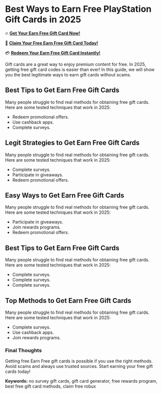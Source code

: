 # Best Ways to Earn Free PlayStation Gift Cards in 2025

🔥 **[Get Your Earn Free Gift Card Now!](https://www.apkhub.site/)**  

🎁 **[Claim Your Free Earn Free Gift Card Today!](https://www.apkhub.site/)**  

💳 **[Redeem Your Earn Free Gift Card Instantly!](https://www.apkhub.site/)**  

Gift cards are a great way to enjoy premium content for free. In 2025, getting free gift card codes is easier than ever! In this guide, we will show you the best legitimate ways to earn gift cards without scams.

## Best Tips to Get Earn Free Gift Cards

Many people struggle to find real methods for obtaining free gift cards. Here are some tested techniques that work in 2025:

- Redeem promotional offers.
- Use cashback apps.
- Complete surveys.

## Legit Strategies to Get Earn Free Gift Cards

Many people struggle to find real methods for obtaining free gift cards. Here are some tested techniques that work in 2025:

- Complete surveys.
- Participate in giveaways.
- Redeem promotional offers.

## Easy Ways to Get Earn Free Gift Cards

Many people struggle to find real methods for obtaining free gift cards. Here are some tested techniques that work in 2025:

- Participate in giveaways.
- Join rewards programs.
- Redeem promotional offers.

## Best Tips to Get Earn Free Gift Cards

Many people struggle to find real methods for obtaining free gift cards. Here are some tested techniques that work in 2025:

- Complete surveys.
- Complete surveys.
- Complete surveys.

## Top Methods to Get Earn Free Gift Cards

Many people struggle to find real methods for obtaining free gift cards. Here are some tested techniques that work in 2025:

- Complete surveys.
- Use cashback apps.
- Join rewards programs.

### Final Thoughts

Getting free Earn Free gift cards is possible if you use the right methods. Avoid scams and always use trusted sources. Start earning your free gift cards today!

**Keywords:** no survey gift cards, gift card generator, free rewards program, best free gift card methods, claim free robux

